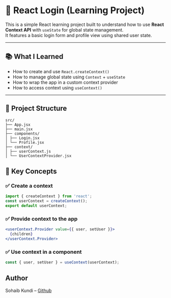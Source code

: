 # 🧠 React Login (Learning Project)

This is a simple React learning project built to understand how to use **React Context API** with `useState` for global state management.  
It features a basic login form and profile view using shared user state.

---

## 📚 What I Learned

- How to create and use `React.createContext()`
- How to manage global state using `Context` + `useState`
- How to wrap the app in a custom context provider
- How to access context using `useContext()`

---

## 📁 Project Structure

```
src/
├── App.jsx
├── main.jsx
├── components/
│ ├── Login.jsx
│ └── Profile.jsx
├── context/
│ ├── userContext.js
│ └── UserContextProvider.jsx
```

## 🧪 Key Concepts

### ✅ Create a context

```js
import { createContext } from 'react';
const userContext = createContext();
export default userContext;
```

### ✅ Provide context to the app
```jsx
<userContext.Provider value={{ user, setUser }}>
  {children}
</userContext.Provider>
```

### ✅ Use context in a component
```js
const { user, setUser } = useContext(userContext);      
```
##  Author
Sohaib Kundi – [Github](github.com/sohaibkundi2)

